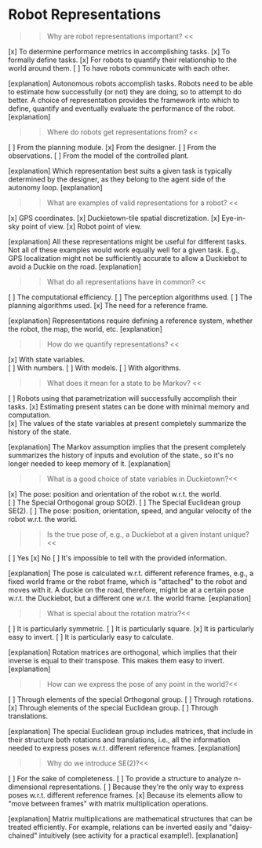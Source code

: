 Robot Representations
=====

>> Why are robot representations important? <<

[x] To determine performance metrics in accomplishing tasks.
[x] To formally define tasks.
[x] For robots to quantify their relationship to the world around them.
[ ] To have robots communicate with each other.

[explanation]
Autonomous robots accomplish tasks. Robots need to be able to estimate how successfully (or not) they are doing, so to attempt to do better. A choice of representation provides the framework into which to define, quantify and eventually evaluate the performance of the robot.
[explanation]

>> Where do robots get representations from? <<

[ ] From the planning module.
[x] From the designer.
[ ] From the observations.
[ ] From the model of the controlled plant.

[explanation]
Which representation best suits a given task is typically determined by the designer, as they belong to the agent side of the autonomy loop.
[explanation]

>> What are examples of valid representations for a robot? <<

[x] GPS coordinates.
[x] Duckietown-tile spatial discretization.
[x] Eye-in-sky point of view.
[x] Robot point of view.

[explanation]
All these representations might be useful for different tasks. Not all of these examples would work equally well for a given task. E.g., GPS localization might not be sufficiently accurate to allow a Duckiebot to avoid a Duckie on the road.
[explanation]

>> What do all representations have in common? <<

[ ]  The computational efficiency.
[ ]  The perception algorithms used.
[ ]  The planning algorithms used.
[x] The need for a reference frame.

[explanation]
Representations require defining a reference system, whether the robot, the map, the world, etc.
[explanation]

>> How do we quantify representations? <<

[x] With state variables.   
[ ] With numbers.
[ ] With models.
[ ] With algorithms.

>> What does it mean for a state to be Markov? <<

[ ] Robots using that parametrization will successfully accomplish their tasks.
[x] Estimating present states can be done with minimal memory and computation.  
[x] The values of the state variables at present completely summarize the history of the state.

[explanation]
The Markov assumption implies that the present completely summarizes the history of inputs and evolution of the state., so it's no longer needed to keep memory of it.
[explanation]

>> What is a good choice of state variables in Duckietown?<<

[x] The pose: position and orientation of the robot w.r.t. the world.    
[ ] The Special Orthogonal group SO(2).
[ ] The Special Euclidean group SE(2).
[ ] The pose: position, orientation, speed, and angular velocity of the robot w.r.t. the world.

>> Is the true pose of, e.g., a Duckiebot at a given instant unique?<<

[ ] Yes
[x] No
[ ] It's impossible to tell with the provided information.

[explanation]
The pose is calculated w.r.t. different reference frames, e.g., a fixed world frame or the robot frame, which is "attached" to the robot and moves with it. A duckie on the road, therefore, might be at a certain pose w.r.t. the Duckiebot, but a different one w.r.t. the world frame.
[explanation]

>> What is special about the rotation matrix?<<

[ ] It is particularly symmetric.
[ ] It is particularly square.
[x] It is particularly easy to invert.
[ ] It is particularly easy to calculate.

[explanation]
Rotation matrices are orthogonal, which implies that their inverse is equal to their transpose. This makes them easy to invert.
[explanation]

>> How can we express the pose of any point in the world?<<

[  ] Through elements of the special Orthogonal group.
[  ] Through rotations.
[x] Through elements of the special Euclidean group.
[  ] Through translations.

[explanation]
The special Euclidean group includes matrices, that include in their structure both rotations and translations, i.e., all the information needed to express poses w.r.t. different reference frames.
[explanation]

>> Why do we introduce SE(2)?<<

[  ] For the sake of completeness.
[  ] To provide a structure to analyze n-dimensional representations.
[  ] Because they're the only way to express poses w.r.t. different reference frames.
[x] Because its elements allow to "move between frames" with matrix multiplication operations.

[explanation]
Matrix multiplications are mathematical structures that can be treated efficiently. For example, relations can be inverted easily and "daisy-chained" intuitively (see activity for a practical example!).
[explanation]
